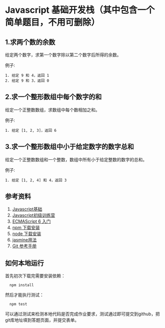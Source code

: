 # Javascript 基础开发栈（其中包含一个简单题目，不用可删除）


## 1.求两个数的余数

给定两个数字，求第一个数字除以第二个数字后所得的余数。

例子: 

```
1. 给定 9 和 4，返回 1
2. 给定 9 和 3，返回 0
```

## 2.求一个整形数组中每个数字的和

给定一个正整数数组，求数组中每个数相加之和。

例子: 

```
1. 给定 [1, 2, 3]，返回 6
```

## 3.求一个整形数组中小于给定数字的数字总和

给定一个正整数数组和一个整数，数组中所有小于给定整数的数字的总和。

例子: 

```
1. 给定 [1, 2, 4] 和 4，返回 3
```

## 参考资料

1. [Javascript基础](http://codefordream.com/courses/js_basic/sections)
2. [Javascript初级训练营](http://codefordream.com/courses/js_learning_camps/sections)
3. [ECMAScript 6 入门](http://es6.ruanyifeng.com/)
4. [npm 下载安装](https://github.com/npm/npm)
5. [node 下载安装](https://github.com/creationix/nvm)
6. [jasmine用法](http://jasmine.github.io/2.4/introduction.html)
7. [Git 参考手册](http://gitref.org/zh/index.html)


## 如何本地运行

首先初次下载完需要安装依赖：

```
  npm install
```

然后才能执行测试：

```
  npm test
```

可以通过测试来检测本地代码是否完成作业要求，测试通过即可提交到github，把git库地址填到答题页面，并提交表单。
